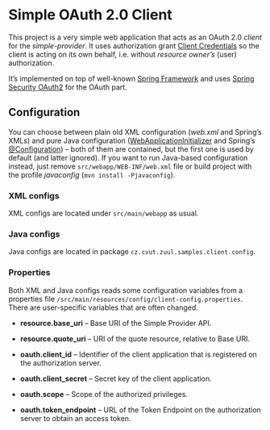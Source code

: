 Simple OAuth 2.0 Client
=======================

This project is a very simple web application that acts as an OAuth 2.0 _client_ for the _simple-provider_. It uses authorization grant [Client Credentials](http://tools.ietf.org/html/rfc6749#section-1.3.4) so the client is acting on its own behalf, i.e. without _resource owner’s_ (user) authorization.

It’s implemented on top of well-known [Spring Framework][spring-framework] and uses [Spring Security OAuth2][spring-security-oauth] for the OAuth part.


Configuration
-------------

You can choose between plain old XML configuration (_web.xml_ and Spring’s XMLs) and pure Java configuration ([WebApplicationInitializer][] and Spring’s [@Configuration][Configuration]) – both of them are contained, but the first one is used by default (and latter ignored). If you want to run Java-based configuration instead, just remove `src/webapp/WEB-INF/web.xml` file or build project with the profile _javaconfig_ (`mvn install -Pjavaconfig`).

### XML configs

XML configs are located under `src/main/webapp` as usual.

### Java configs

Java configs are located in package `cz.cvut.zuul.samples.client.config`.

### Properties

Both XML and Java configs reads some configuration variables from a properties file `/src/main/resources/config/client-config.properties`. There are user-specific variables that are often changed.

* **resource.base_uri** – Base URI of the Simple Provider API.
* **resource.quote_uri** – URI of the quote resource, relative to Base URI.

* **oauth.client_id** – Identifier of the client application that is registered on the authorization server.
* **oauth.client_secret** – Secret key of the client application.
* **oauth.scope** – Scope of the authorized privileges.
* **oauth.token_endpoint** – URL of the Token Endpoint on the authorization server to obtain an access token.


[spring-framework]: http://www.springsource.org/spring-framework
[spring-security-oauth]: http://www.springsource.org/spring-security-oauth
[WebApplicationInitializer]: http://docs.spring.io/spring/docs/3.2.x/javadoc-api/org/springframework/web/WebApplicationInitializer.html
[Configuration]: http://docs.spring.io/spring/docs/3.2.x/javadoc-api/org/springframework/context/annotation/Configuration.html
